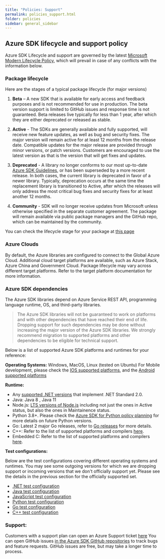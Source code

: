 ```yaml
---
title: "Policies: Support"
permalink: policies_support.html
folder: policies
sidebar: general_sidebar
---
```


## **Azure SDK lifecycle and support policy**

Azure SDK Lifecycle and support are governed by the latest [Microsoft Modern Lifecycle Policy](https://docs.microsoft.com/en-US/lifecycle/policies/modern), which will prevail in case of any conflicts with the information below.

### **Package lifecycle**

Here are the stages of a typical package lifecycle (for major versions)

1. **Beta** – A new SDK that is available for early access and feedback purposes and is not recommended for use in production.
   The beta version support is limited to GitHub issues and response time is not guaranteed. Beta releases live typically for less than 1 year, after which they are either deprecated or released as stable.

2. **Active** - The SDKs are generally available and fully supported, will receive new feature updates, as well as bug and security fixes.
   The major version will remain active for at least 12 months from the release date. Compatible updates for the major release are provided through minor versions, or patch versions.
   Customers are encouraged to use the latest version as that is the version that will get fixes and updates.

3. **Deprecated** - A library no longer conforms to our most up-to-date [Azure SDK Guidelines](https://azure.github.io/azure-sdk/general_introduction.html), or has been superseded by a more recent release. In both cases, the current library is deprecated in favor of a newer library. Typically, deprecation occurs at the same time the replacement library is transitioned to Active, after which the releases will only address the most critical bug fixes and security fixes for at least another 12 months.

4. **Community** - SDK will no longer receive updates from Microsoft unless otherwise specified in the separate customer agreement.
   The package will remain available via public package managers and the GitHub repo, which can be maintained by the community.

You can check the lifecycle stage for your package at [this page](https://azure.github.io/azure-sdk/releases/latest/index.html)

### **Azure Clouds**

By default, the Azure libraries are configured to connect to the Global Azure Cloud.
Additional cloud target platforms are available, such as Azure Stack, Azure China and Government Cloud.
Package lifecycle may vary across different target platforms. Refer to the target platform documentation for more information.

### **Azure SDK dependencies**

The Azure SDK libraries depend on Azure Service REST API, programming language runtime, OS, and third-party libraries.

> The Azure SDK libraries will not be guaranteed to work on platforms and with other dependencies that have reached their end of life. Dropping support for such dependencies may be done without increasing the major version of the Azure SDK libraries. We strongly recommend migration to supported platforms and other dependencies to be eligible for technical support.

Below is a list of supported Azure SDK platforms and runtimes for your reference:

**Operating Systems:** Windows, MacOS, Linux (tested on Ubuntu)
For Mobile development, please check the [IOS supported platforms](https://azure.github.io/azure-sdk/ios_design.html#ios-library-support), and the [Android supported platforms](https://azure.github.io/azure-sdk/android_design.html)

**Runtime:**

- Any [supported .NET versions](https://dotnet.microsoft.com/en-us/platform/support/policy/dotnet-core) that implement .NET Standard 2.0.
- Java: Java 8 , Java 11
- Node.js: [LTS versions of Node.js](https://nodejs.org/en/download/) including not just the ones in Active status, but also the ones in Maintainence status.
- Python 3.8+. Please check the [Azure SDK for Python policy planning](https://github.com/Azure/azure-sdk-for-python/wiki/Azure-SDKs-Python-version-support-policy) for more details on future Python versions.
- Go: Latest 2 major Go releases, refer to [Go releases](https://golang.org/doc/devel/release.html) for more details.
- C++: Refer to the list of supported platforms and compilers [here](https://azure.github.io/azure-sdk/cpp_implementation.html#supported-platforms).
- Embedded C: Refer to the list of supported platforms and compilers [here](https://azure.github.io/azure-sdk/clang_design.html#supported-platforms).


**Test configurations:**

Below are the test configurations covering different operating systems and runtimes. You may see some outgoing versions for which we are dropping support or incoming versions that we don't officially support yet. Please see the details in the previous section for the officially supported set.

- [.NET test configuration](https://github.com/Azure/azure-sdk-for-net/blob/main/eng/pipelines/templates/stages/platform-matrix.json)
- [Java test configuration](https://github.com/Azure/azure-sdk-for-java/blob/main/eng/pipelines/templates/stages/platform-matrix.json)
- [JavaScript test configuration](https://github.com/Azure/azure-sdk-for-js/blob/main/eng/pipelines/templates/stages/platform-matrix.json)
- [Python test configuration](https://github.com/Azure/azure-sdk-for-python/blob/main/eng/pipelines/templates/stages/platform-matrix.json)
- [Go test configuration](https://github.com/Azure/azure-sdk-for-go/blob/main/eng/pipelines/templates/stages/platform-matrix.json)
- [C++ test configuration](https://github.com/Azure/azure-sdk-for-cpp/blob/main/eng/pipelines/templates/stages/platform-matrix.json)

### **Support**:

Customers with a support plan can open an Azure Support ticket [here](https://azure.microsoft.com/en-us/support/create-ticket/)
You can open GitHub issues [in the Azure SDK GitHub repositories](https://github.com/Azure/azure-sdk/blob/main/README.md) to track bugs and feature requests. GitHub issues are free, but may take a longer time to process.
